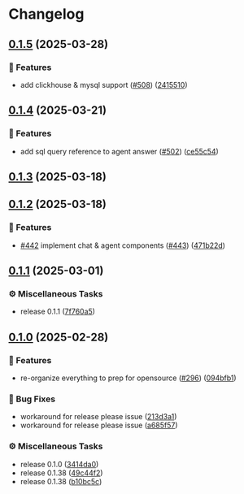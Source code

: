 # Changelog

## [0.1.5](https://github.com/oxy-hq/oxy-internal/compare/0.1.4...0.1.5) (2025-03-28)


### <!-- 0 -->🚀 Features

* add clickhouse & mysql support ([#508](https://github.com/oxy-hq/oxy-internal/issues/508)) ([2415510](https://github.com/oxy-hq/oxy-internal/commit/2415510567b484b927299d7daf995ecfbe3f41f9))

## [0.1.4](https://github.com/oxy-hq/oxy-internal/compare/0.1.3...0.1.4) (2025-03-21)

### <!-- 0 -->🚀 Features

- add sql query reference to agent answer ([#502](https://github.com/oxy-hq/oxy-internal/issues/502)) ([ce55c54](https://github.com/oxy-hq/oxy-internal/commit/ce55c541b1d60f88226c701898dec657847982d2))

## [0.1.3](https://github.com/oxy-hq/oxy-internal/compare/0.1.2...0.1.3) (2025-03-18)

## [0.1.2](https://github.com/oxy-hq/oxy-internal/compare/0.1.1...0.1.2) (2025-03-18)

### <!-- 0 -->🚀 Features

- [#442](https://github.com/oxy-hq/oxy-internal/issues/442) implement chat & agent components ([#443](https://github.com/oxy-hq/oxy-internal/issues/443)) ([471b22d](https://github.com/oxy-hq/oxy-internal/commit/471b22de2a08ea101dfdb6c8bfa60172da7693d8))

## [0.1.1](https://github.com/oxy-hq/oxy-internal/compare/0.1.0...0.1.1) (2025-03-01)

### <!-- 7 -->⚙️ Miscellaneous Tasks

- release 0.1.1 ([7f760a5](https://github.com/oxy-hq/oxy-internal/commit/7f760a5294f0896bc3295c7ec66a502131e3b5e5))

## [0.1.0](https://github.com/oxy-hq/oxy-internal/compare/v0.1.0...0.1.0) (2025-02-28)

### <!-- 0 -->🚀 Features

- re-organize everything to prep for opensource ([#296](https://github.com/oxy-hq/oxy-internal/issues/296)) ([094bfb1](https://github.com/oxoxy-hqy-internal/commit/094bfb1490f37dc828bfbd43887c2024eb7eae7d))

### <!-- 1 -->🐛 Bug Fixes

- workaround for release please issue ([213d3a1](https://github.com/oxy-hq/oxy-internal/commit/213d3a175307b70eafeeba18e2e4718f3035d100))
- workaround for release please issue ([a685f57](https://github.com/oxy-hq/oxy-internal/commit/a685f57e25f8e8e198dd3fb035e4a161e796c5de))

### <!-- 7 -->⚙️ Miscellaneous Tasks

- release 0.1.0 ([3414da0](https://github.com/oxy-hq/oxy-internal/commit/3414da02943f3e6dd775c00a3de956263a2bb65a))
- release 0.1.38 ([49c44f2](https://github.com/oxy-hq/oxy-internal/commit/49c44f28d912de43c7042ff0768427d1243faff3))
- release 0.1.38 ([b10bc5c](https://github.com/oxy-hq/oxy-internal/commit/b10bc5c4d5d677cc2235d36135c8329e582da75a))
